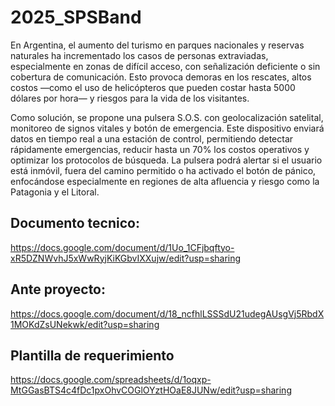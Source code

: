 # 2025_SPSBand

En Argentina, el aumento del turismo en parques nacionales y reservas naturales ha incrementado los casos de personas extraviadas, especialmente en zonas de difícil acceso, con señalización deficiente o sin cobertura de comunicación. Esto provoca demoras en los rescates, altos costos —como el uso de helicópteros que pueden costar hasta 5000 dólares por hora— y riesgos para la vida de los visitantes.

Como solución, se propone una pulsera S.O.S. con geolocalización satelital, monitoreo de signos vitales y botón de emergencia. Este dispositivo enviará datos en tiempo real a una estación de control, permitiendo detectar rápidamente emergencias, reducir hasta un 70% los costos operativos y optimizar los protocolos de búsqueda. La pulsera podrá alertar si el usuario está inmóvil, fuera del camino permitido o ha activado el botón de pánico, enfocándose especialmente en regiones de alta afluencia y riesgo como la Patagonia y el Litoral.


## Documento tecnico:
https://docs.google.com/document/d/1Uo_1CFjbqftyo-xR5DZNWvhJ5xWwRyjKiKGbvIXXujw/edit?usp=sharing

## Ante proyecto:
https://docs.google.com/document/d/18_ncfhlLSSSdU21udegAUsgVj5RbdX1MOKdZsUNekwk/edit?usp=sharing

## Plantilla de requerimiento
https://docs.google.com/spreadsheets/d/1oqxp-MtGGasBTS4c4fDc1pxOhvCOGlOYztHOaE8JUNw/edit?usp=sharing

